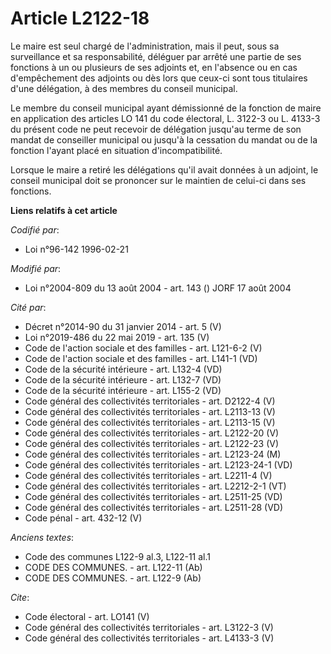 # Article L2122-18

Le maire est seul chargé de l'administration, mais il peut, sous sa surveillance et sa responsabilité, déléguer par arrêté
une partie de ses fonctions à un ou plusieurs de ses adjoints et, en l'absence ou en cas d'empêchement des adjoints ou dès
lors que ceux-ci sont tous titulaires d'une délégation, à des membres du conseil municipal.

Le membre du conseil municipal ayant démissionné de la fonction de maire en application des articles LO 141 du code
électoral, L. 3122-3 ou L. 4133-3 du présent code ne peut recevoir de délégation jusqu'au terme de son mandat de conseiller
municipal ou jusqu'à la cessation du mandat ou de la fonction l'ayant placé en situation d'incompatibilité.

Lorsque le maire a retiré les délégations qu'il avait données à un adjoint, le conseil municipal doit se prononcer sur le
maintien de celui-ci dans ses fonctions.

**Liens relatifs à cet article**

_Codifié par_:

  - Loi n°96-142 1996-02-21

_Modifié par_:

  - Loi n°2004-809 du 13 août 2004 - art. 143 () JORF 17 août 2004

_Cité par_:

  - Décret n°2014-90 du 31 janvier 2014 - art. 5 (V)
  - Loi n°2019-486 du 22 mai 2019 - art. 135 (V)
  - Code de l'action sociale et des familles - art. L121-6-2 (V)
  - Code de l'action sociale et des familles - art. L141-1 (VD)
  - Code de la sécurité intérieure - art. L132-4 (VD)
  - Code de la sécurité intérieure - art. L132-7 (VD)
  - Code de la sécurité intérieure - art. L155-2 (VD)
  - Code général des collectivités territoriales - art. D2122-4 (V)
  - Code général des collectivités territoriales - art. L2113-13 (V)
  - Code général des collectivités territoriales - art. L2113-15 (V)
  - Code général des collectivités territoriales - art. L2122-20 (V)
  - Code général des collectivités territoriales - art. L2122-23 (V)
  - Code général des collectivités territoriales - art. L2123-24 (M)
  - Code général des collectivités territoriales - art. L2123-24-1 (VD)
  - Code général des collectivités territoriales - art. L2211-4 (V)
  - Code général des collectivités territoriales - art. L2212-2-1 (VT)
  - Code général des collectivités territoriales - art. L2511-25 (VD)
  - Code général des collectivités territoriales - art. L2511-28 (VD)
  - Code pénal - art. 432-12 (V)

_Anciens textes_:

  - Code des communes L122-9 al.3, L122-11 al.1
  - CODE DES COMMUNES. - art. L122-11 (Ab)
  - CODE DES COMMUNES. - art. L122-9 (Ab)

_Cite_:

  - Code électoral - art. LO141 (V)
  - Code général des collectivités territoriales - art. L3122-3 (V)
  - Code général des collectivités territoriales - art. L4133-3 (V)

